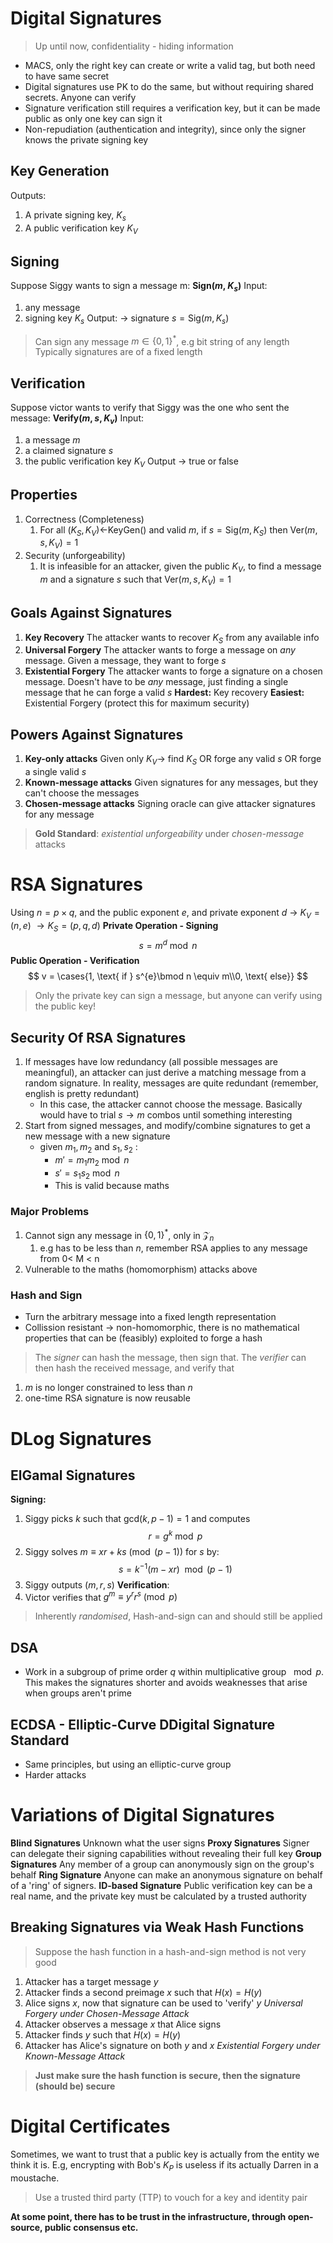 # Digital Signatures
> Up until now, confidentiality - hiding information

- MACS, only the right key can create or write a valid tag, but both need to have same secret
- Digital signatures use PK to do the same, but without requiring shared secrets. Anyone can verify
- Signature verification still requires a verification key, but it can be made public as only one key can sign it
- Non-repudiation (authentication and integrity), since only the signer knows the private signing key

## Key Generation
Outputs:
1. A private signing key, $K_s$
2. A public verification key $K_V$ 
## Signing
Suppose Siggy wants to sign a message m:
**Sign($m$, $K_s$)**
Input:
1. any message
2. signing key $K_s$
Output: $\rightarrow$ signature $s=\text{Sig}(m, K_s)$
> Can sign any message $m\in\{0,1\}^*$, e.g bit string of any length
> Typically signatures are of a fixed length
## Verification
Suppose victor wants to verify that Siggy was the one who sent the message:
**Verify$(m, s, K_v)$**
Input:
1. a message $m$
2. a claimed signature $s$
3. the public verification key $K_V$ 
Output $\rightarrow$ true or false
## Properties
1. Correctness (Completeness)
	1. For all $(K_{S}, K_{V})\leftarrow$KeyGen() and valid $m$, 
		if $s = \text{Sig}(m, K_{S})$ then $\text{Ver}(m, s, K_{V})=1$
2. Security (unforgeability)
	1. It is infeasible for an attacker, given the public $K_{V}$, to find a message $m$ and a signature $s$ such that $\text{Ver}(m, s, K_{V}) = 1$
## Goals Against Signatures
1. **Key Recovery**
	The attacker wants to recover $K_{S}$ from any available info
2. **Universal Forgery**
	The attacker wants to forge a message on *any* message. Given a message, they want to forge $s$
3. **Existential Forgery**
	The attacker wants to forge a signature on a chosen message. Doesn't have to be *any* message, just finding a single message that he can forge a valid $s$
**Hardest:** Key recovery
**Easiest:** Existential Forgery (protect this for maximum security)
## Powers Against Signatures
1. **Key-only attacks**
	Given only $K_{V} \rightarrow$  find $K_{S}$ OR forge any valid $s$ OR forge a single valid $s$
2. **Known-message attacks**
	Given signatures for any messages, but they can't choose the messages
3. **Chosen-message attacks**
	Signing oracle can give attacker signatures for any message

> **Gold Standard**: *existential unforgeability* under *chosen-message* attacks

# RSA Signatures

Using $n=p\times q$, and the public exponent $e$, and private exponent $d$
$\rightarrow$ $K_{V}=(n, e)$
$\rightarrow K_{S}=(p, q, d)$
**Private Operation - Signing**
$$
s = m^{d}\bmod n
$$
**Public Operation - Verification**
$$
v = \cases{1, \text{ if } s^{e}\bmod n \equiv m\\0, \text{ else}}
$$

> Only the private key can sign a message, but anyone can verify using the public key!

## Security Of RSA Signatures
1. If messages have low redundancy (all possible messages are meaningful), an attacker can just derive a matching message from a random signature. In reality, messages are quite redundant (remember, english is pretty redundant)
	- In this case, the attacker cannot choose the message. Basically would have to trial $s\rightarrow m$  combos until something interesting
2. Start from signed messages, and modify/combine signatures to get a new message with a new signature
	- given $m_{1}, m_{2}$ and $s_{1}, s_2$ :
		- $m' = m_{1}m_{2}\bmod n$
		- $s' = s_{1}s_{2}\bmod n$
		- This is valid because maths

### Major Problems
1. Cannot sign any message in $\{0, 1\}^*$, only in $\mathcal{Z}_n$
	1. e.g has to be less than $n$, remember RSA applies to any message from 0< M < n
2. Vulnerable to the maths (homomorphism) attacks above
### Hash and Sign
- Turn the arbitrary message into a fixed length representation
- Collission resistant $\rightarrow$ non-homomorphic, there is no mathematical properties that can be (feasibly) exploited to forge a hash

> The *signer* can hash the message, then sign that. 
> The *verifier* can then hash the received message, and verify that

1. $m$ is no longer constrained to less than $n$
2. one-time RSA signature is now reusable

# DLog Signatures
## ElGamal Signatures
**Signing:**
1. Siggy picks $k$ such that gcd$(k, p-1)=1$ and computes
$$
r = g^{k}\bmod p
$$
2. Siggy solves $m \equiv xr +ks \pmod{(p-1)}$ for $s$ by:
$$
s = k^{-1}(m-xr) \mod (p-1)
$$
3. Siggy outputs $(m, r, s)$
**Verification**:
1. Victor verifies that $g^{m}\equiv y^{r}r^{s} \pmod p$
> Inherently *randomised*, Hash-and-sign can and should still be applied

## DSA
- Work in a subgroup of prime order $q$ within multiplicative group $\mod p$. This makes the signatures shorter and avoids weaknesses that arise when groups aren't prime
## ECDSA - Elliptic-Curve DDigital Signature Standard
- Same principles, but using an elliptic-curve group
- Harder attacks
# Variations of Digital Signatures
**Blind Signatures**
Unknown what the user signs
**Proxy Signatures**
Signer can delegate their signing capabilities without revealing their full key
**Group Signatures**
Any member of a group can anonymously sign on the group's behalf
**Ring Signature**
Anyone can make an anonymous signature on behalf of a 'ring' of signers. 
**ID-based Signature**
Public verification key can be a real name, and the private key must be calculated by a trusted authority

## Breaking Signatures via Weak Hash Functions
> Suppose the hash function in a hash-and-sign method is not very good
1. Attacker has a target message $y$
2. Attacker finds a second preimage $x$ such that $H(x)=H(y)$
3. Alice signs $x$, now that signature can be used to 'verify' $y$
*Universal Forgery under Chosen-Message Attack*
1. Attacker observes a message $x$ that Alice signs
2. Attacker finds $y$ such that $H(x)=H(y)$
3. Attacker has Alice's signature on both $y$ and $x$
*Existential Forgery under Known-Message Attack*

> **Just make sure the hash function is secure, then the signature (should be) secure**

# Digital Certificates
Sometimes, we want to trust that a public key is actually from the entity we think it is. E.g, encrypting with Bob's $K_{P}$ is useless if its actually Darren in a moustache. 

> Use a trusted third party (TTP) to vouch for a key and identity pair

**At some point, there has to be trust in the infrastructure, through open-source, public consensus etc.**


